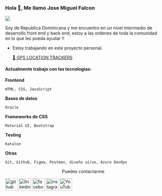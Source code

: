 ### Hola 👋,  Me llamo Jose Miguel Falcon 
![](https://www.dlapiper.com/~/media/images/news/2018/programming_code_technology_computerwebsite_banner_432008923.jpg?h=257&la=es&w=759&hash=38BC28B40211EFCBFAEC1BE3711DCB8BD0500121)

Soy de Republica Dominicana y me encuentro en un nivel intermedio de desarrollo front end y back end, estoy a las ordenes de toda la comunidad en lo que les pueda ayudar !!

- Estoy trabajando en este proyecto personal. 

     [:construction: GPS LOCATION TRACKERS](https://github.com/jfalcon89/Desarrollo_Web_GPSLT/tree/master " REPOSITORIO GITHUB GPS LOCATION TRACKERS")

#### Actualmente trabajo con las tecnologias:

**Frontend** 

    HTML, CSS, JavaScript 

**Bases de datos** 

    Oracle 

**Frameworks de CSS** 

    Material UI, Bootstrap

**Testing**

    Katalon

**Otras** 

    Git, Github, Figma, Postman, diseño ui/ux, Azure DevOps 



<p align="center">
Puedes contactarme  




[<img src='https://cdn.jsdelivr.net/npm/simple-icons@3.0.1/icons/github.svg' alt='github' height='40'>](https://github.com/jfalcon89)  [<img src='https://cdn.jsdelivr.net/npm/simple-icons@3.0.1/icons/linkedin.svg' alt='linkedin' height='40'>](https://www.linkedin.com/in/jose-miguel-falcon-zapata-925926225//)  [<img src='https://cdn.jsdelivr.net/npm/simple-icons@3.0.1/icons/facebook.svg' alt='facebook' height='40'>](https://www.facebook.com/jfalcon89)  [<img src='https://cdn.jsdelivr.net/npm/simple-icons@3.0.1/icons/instagram.svg' alt='instagram' height='40'>](https://www.instagram.com/jfalcon89/)  [<img src='https://cdn.jsdelivr.net/npm/simple-icons@3.0.1/icons/youtube.svg' alt='YouTube' height='40'>](https://www.youtube.com/channel/UCINMgMwP9vEFEW1KN4-k4Dg)  
</p>
